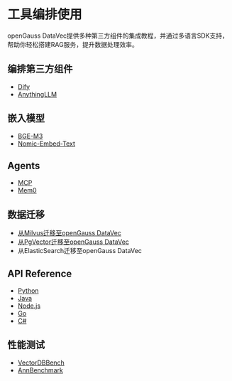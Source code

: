 # 工具编排使用

openGauss DataVec提供多种第三方组件的集成教程，并通过多语言SDK支持，帮助你轻松搭建RAG服务，提升数据处理效率。

## 编排第三方组件
- [Dify](dify.md)
- [AnythingLLM](anythingllm.md)

## 嵌入模型
- [BGE-M3](embedding-bgem3.md)
- [Nomic-Embed-Text](embedding-nomic.md)

## Agents
- [MCP](MCP.md)
- [Mem0](mem0.md)

## 数据迁移
- [从Milvus迁移至openGauss DataVec](milvus2datavec.md)
- [从PgVector迁移至openGauss DataVec](../AboutopenGauss/Postgresql_openGauss迁移工具debezium-connector-postgres.md)
- 从ElasticSearch迁移至openGauss DataVec

## API Reference
- [Python](integrationPython.md)
- [Java](integrationJava.md)
- [Node.js](integrationJavaScript.md)
- [Go](integrationGo.md)
- [C#](integrationCsharp.md)

## 性能测试
- [VectorDBBench](openGauss-VectorDBBench.md)
- [AnnBenchmark](testtool_annbenchmark.md)


